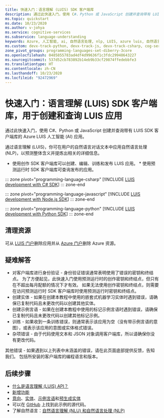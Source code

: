 ```yaml
---
title: 快速入门：语言理解 (LUIS) SDK 客户端库
description: 通过此快速入门，使用 C#、Python 或 JavaScript 创建并查询带有 LUIS SDK 客户端库的 LUIS 应用。
ms.topic: quickstart
ms.date: 10/23/2020
ms.author: v-johya
ms.service: cognitive-services
ms.subservice: language-understanding
keywords: Azure, 人工智能, ai, 自然语言处理, nlp, LUIS, azure luis, 自然语言理解, ai 聊天机器人, 聊天机器人生成器, 理解自然语言
ms.custom: devx-track-python, devx-track-js, devx-track-csharp, cog-serv-seo-aug-2020
zone_pivot_groups: programming-languages-set-diberry-3core
ms.openlocfilehash: 0485855783ad4df4d99636f1c3fdc29948643227
ms.sourcegitcommit: 537d52cb783892b14eb9b33cf29874ffedebbfe3
ms.translationtype: HT
ms.contentlocale: zh-CN
ms.lasthandoff: 10/23/2020
ms.locfileid: "92472969"
---
```

# <a name="quickstart-language-understanding-luis-sdk-client-libraries-to-create-and-query-your-luis-app"></a>快速入门：语言理解 (LUIS) SDK 客户端库，用于创建和查询 LUIS 应用

通过此快速入门，使用 C#、Python 或 JavaScript 创建并查询带有 LUIS SDK 客户端库的 Azure LUIS 人工智能 (AI) 应用。

通过语言理解 (LUIS)，你可在用户的自然语言对话文本中应用自然语言处理 (NLP)，以预测整体含义并提炼出相关的详细信息。

* 使用创作 SDK 客户端库可以创建、编辑、训练和发布 LUIS 应用。 * 使用预测运行时 SDK 客户端库可查询发布的应用。

::: zone pivot="programming-language-csharp"
[!INCLUDE [LUIS development with C# SDK](./includes/sdk-csharp.md)]
::: zone-end

::: zone pivot="programming-language-javascript"
[!INCLUDE [LUIS development with Node.js SDK](./includes/sdk-nodejs.md)]
::: zone-end

::: zone pivot="programming-language-python"
[!INCLUDE [LUIS development with Python SDK](./includes/sdk-python.md)]
::: zone-end

## <a name="clean-up-resources"></a>清理资源

可从 [LUIS 门户](https://luis.azure.cn)删除应用并从 [Azure 门户](https://portal.azure.cn/)删除 Azure 资源。

## <a name="troubleshooting"></a>疑难解答

* 对客户端库进行身份验证 - 身份验证错误通常表明使用了错误的密钥和终结点。 为了方便起见，此快速入门使用预测运行时的创作密钥和终结点，但只有在不超出每月配额的情况下才有效。 如果无法使用创作密钥和终结点，则需要在访问预测运行时 SDK 客户端库时使用预测运行时密钥和终结点。
* 创建实体 - 如果在创建本教程中使用的嵌套式机器学习实体时遇到错误，请确保已复制代码且未更改代码以创建其他实体。
* 创建示例言语 - 如果在创建本教程中使用的标记示例言语时遇到错误，请确保已复制代码且未更改代码以创建其他标记示例。
* 训练 - 如果收到一条训练错误，则通常表示该应用为空（没有带示例言语的意图），或表示该应用的意图或实体格式错误。
* 杂项错误 - 由于代码使用文本和 JSON 对象调用客户端库，所以请确保你没有更改代码。

其他错误 - 如果遇到以上列表中未涵盖的错误，请在此页面底部提供反馈，告知我们。 包括所安装的客户端库的编程语言和版本。

## <a name="next-steps"></a>后续步骤

* [什么是语言理解 (LUIS) API？](what-is-luis.md)
* [新增功能](whats-new.md)
* [意向](luis-concept-intent.md)、[实体](luis-concept-entity-types.md)、[示例言语](luis-concept-utterance.md)和[预生成实体](luis-reference-prebuilt-entities.md)
* 可以在 [GitHub](https://github.com/Azure-Samples/cognitive-services-quickstart-code) 上找到此示例的源代码。
* 了解自然语言：[自然语言理解 (NLU) 和自然语言处理 (NLP)](artificial-intelligence.md)
